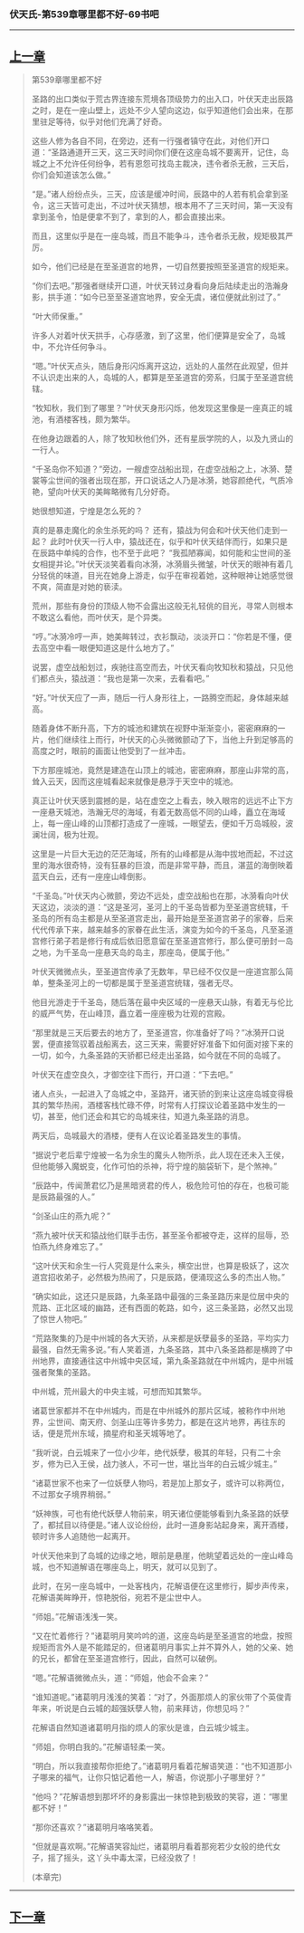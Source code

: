 ### 伏天氏-第539章哪里都不好-69书吧

--------
[上一章](./d08ffd2390453524be9a2c48b66d0f5f.md)
--------


>
>
>
>第539章哪里都不好
>
>圣路的出口类似于荒古界连接东荒境各顶级势力的出入口，叶伏天走出辰路之时，是在一座山壁上，远处不少人望向这边，似乎知道他们会出来，在那里驻足等待，似乎对他们充满了好奇。
>
>这些人修为各自不同，在旁边，还有一行强者镇守在此，对他们开口道：“圣路通道开三天，这三天时间你们便在这座岛城不要离开，记住，岛城之上不允许任何纷争，若有恩怨可找岛主裁决，违令者杀无赦，三天后，你们会知道该怎么做。”
>
>“是。”诸人纷纷点头，三天，应该是缓冲时间，辰路中的人若有机会拿到圣令，这三天皆可走出，不过叶伏天猜想，根本用不了三天时间，第一天没有拿到圣令，怕是便拿不到了，拿到的人，都会直接出来。
>
>而且，这里似乎是在一座岛城，而且不能争斗，违令者杀无赦，规矩极其严厉。
>
>如今，他们已经是在至圣道宫的地界，一切自然要按照至圣道宫的规矩来。
>
>“你们去吧。”那强者继续开口道，叶伏天转过身看向身后陆续走出的浩瀚身影，拱手道：“如今已至至圣道宫地界，安全无虞，诸位便就此别过了。”
>
>“叶大师保重。”
>
>许多人对着叶伏天拱手，心存感激，到了这里，他们便算是安全了，岛城中，不允许任何争斗。
>
>“嗯。”叶伏天点头，随后身形闪烁离开这边，远处的人虽然在此观望，但并不认识走出来的人，岛城的人，都算是至圣道宫的旁系，归属于至圣道宫统辖。
>
>“牧知秋，我们到了哪里？”叶伏天身形闪烁，他发现这里像是一座真正的城池，有酒楼客栈，颇为繁华。
>
>在他身边跟着的人，除了牧知秋他们外，还有星辰学院的人，以及九贤山的一行人。
>
>“千圣岛你不知道？”旁边，一艘虚空战船出现，在虚空战船之上，冰漪、楚裳等尘世间的强者出现在那，开口说话之人乃是冰漪，她容颜绝代，气质冷艳，望向叶伏天的美眸略微有几分好奇。
>
>她很想知道，宁煌是怎么死的？
>
>真的是暴走魔化的余生杀死的吗？
>还有，猿战为何会和叶伏天他们走到一起？
>此时叶伏天一行人中，猿战还在，似乎和叶伏天结伴而行，如果只是在辰路中单纯的合作，也不至于此吧？
>“我孤陋寡闻，如何能和尘世间的圣女相提并论。”叶伏天淡笑着看向冰漪，冰漪眉头微皱，叶伏天的眼神有着几分轻佻的味道，目光在她身上游走，似乎在审视着她，这种眼神让她感觉很不爽，简直是对她的亵渎。
>
>荒州，那些有身份的顶级人物不会露出这般无礼轻佻的目光，寻常人则根本不敢这么看他，而叶伏天，是个异类。
>
>“哼。”冰漪冷哼一声，她美眸转过，衣衫飘动，淡淡开口：“你若是不懂，便去高空中看一眼便知道这是什么地方了。”
>
>说罢，虚空战船划过，疾驰往高空而去，叶伏天看向牧知秋和猿战，只见他们都点头，猿战道：“我也是第一次来，去看看吧。”
>
>“好。”叶伏天应了一声，随后一行人身形往上，一路腾空而起，身体越来越高。
>
>随着身体不断升高，下方的城池和建筑在视野中渐渐变小，密密麻麻的一片，他们继续往上而行，叶伏天的心头微微颤动了下，当他上升到足够高的高度之时，眼前的画面让他受到了一丝冲击。
>
>下方那座城池，竟然是建造在山顶上的城池，密密麻麻，那座山非常的高，耸入云天，因而这座城看起来就像是悬浮于天空中的城池。
>
>真正让叶伏天感到震撼的是，站在虚空之上看去，映入眼帘的远远不止下方一座悬天城池，浩瀚无尽的海域，有着无数高低不同的山峰，矗立在海域上，每一座山峰的山顶都打造成了一座城，一眼望去，便如千万岛城般，波澜壮阔，极为壮观。
>
>这里是一片巨大无边的茫茫海域，所有的山峰都是从海中拔地而起，不过这里的海水很奇特，没有狂暴的巨浪，而是非常平静，而且，湛蓝的海倒映着蓝天白云，还有一座座山峰倒影。
>
>“千圣岛。”叶伏天内心微颤，旁边不远处，虚空战船也在那，冰漪看向叶伏天这边，淡淡的道：“这是圣河，圣河上的千圣岛皆都为至圣道宫统辖，千圣岛的所有岛主都是从至圣道宫走出，最开始是至圣道宫弟子的家眷，后来代代传承下来，越来越多的家眷在此生活，演变为如今的千圣岛，凡至圣道宫修行弟子若是修行有成后依旧愿意留在至圣道宫修行，那么便可册封一岛之地，为千圣岛一座悬天岛的岛主，那座岛，便属于他。”
>
>叶伏天微微点头，至圣道宫传承了无数年，早已经不仅仅是一座道宫那么简单，整条圣河上的一切都是属于至圣道宫统辖，强者无尽。
>
>他目光游走于千圣岛，随后落在最中央区域的一座悬天山脉，有着无与伦比的威严气势，在山峰顶，矗立着一座座极为壮观的宫殿。
>
>“那里就是三天后要去的地方了，至圣道宫，你准备好了吗？”冰漪开口说罢，便直接驾驭着战船离去，这三天来，需要好好准备下如何面对接下来的一切，如今，九条圣路的天骄都已经走出圣路，如今就在不同的岛城了。
>
>叶伏天在虚空良久，才御空往下而行，开口道：“下去吧。”
>
>诸人点头，一起进入了岛城之中，圣路开，诸天骄的到来让这座岛城变得极其的繁华热闹，酒楼客栈忙碌不停，时常有人打探议论着圣路中发生的一切，甚至，他们还会和其它的岛城来往，知道九条圣路的消息。
>
>两天后，岛城最大的酒楼，便有人在议论着圣路发生的事情。
>
>“据说宁老后辈宁煌被一名为余生的魔头人物所杀，此人现在还未入王侯，但他能够入魔蜕变，化作可怕的杀神，将宁煌的脑袋斩下，是个煞神。”
>
>“辰路中，传闻萧君忆乃是黑暗贤君的传人，极危险可怕的存在，也极可能是辰路最强的人。”
>
>“剑圣山庄的燕九呢？”
>
>“燕九被叶伏天和猿战他们联手击伤，甚至圣令都被夺走，这样的屈辱，恐怕燕九终身难忘了。”
>
>“这叶伏天和余生一行人究竟是什么来头，横空出世，也算是极妖了，这次道宫招收弟子，必然极为热闹了，只是辰路，便涌现这么多的杰出人物。”
>
>“确实如此，这还只是辰路，九条圣路中最强的三条圣路历来是位居中央的荒路、正北区域的幽路，还有西面的乾路，如今，这三条圣路，必然又出现了惊世人物吧。”
>
>“荒路聚集的乃是中州城的各大天骄，从来都是妖孽最多的圣路，平均实力最强，自然无需多说。”有人笑着道，九条圣路，其中八条圣路都是横跨了中州地界，直接通往这中州城中央区域，第九条圣路就在中州城内，是中州城强者聚集的圣路。
>
>中州城，荒州最大的中央主城，可想而知其繁华。
>
>诸葛世家都并不在中州城内，而是在中州城外的那片区域，被称作中州地界，尘世间、南天府、剑圣山庄等许多势力，都是在这片地界，再往东的话，便是荒州东域，摘星府和圣天城等地了。
>
>“我听说，白云城来了一位小少年，绝代妖孽，极其的年轻，只有二十余岁，修为已入王侯，战力骇人，不可一世，堪比当年的白云城少城主。”
>
>“诸葛世家不也来了一位妖孽人物吗，若是加上那女子，或许可以称两位，不过那女子境界稍弱。”
>
>“妖神族，可也有绝代妖孽人物前来，明天诸位便能够看到九条圣路的妖孽了，都拭目以待便是。”诸人议论纷纷，此时一道身影站起身来，离开酒楼，顿时许多人追随他一起离开。
>
>叶伏天他来到了岛城的边缘之地，眼前是悬崖，他眺望着远处的一座山峰岛城，也不知道解语在哪座岛上，明天，就可以见到了。
>
>此时，在另一座岛城中，一处客栈内，花解语便在这里修行，脚步声传来，花解语美眸睁开，惊艳脱俗，宛若不是尘世中人。
>
>“师姐。”花解语浅浅一笑。
>
>“又在忙着修行？”诸葛明月笑吟吟的道，这座岛屿是至圣道宫的地盘，按照规矩而言外人是不能踏足的，但诸葛明月事实上并不算外人，她的父亲、她的兄长，都曾在至圣道宫修行，因此，自然可以破例。
>
>“嗯。”花解语微微点头，道：“师姐，他会不会来？”
>
>“谁知道呢。”诸葛明月浅浅的笑着：“对了，外面那烦人的家伙带了个英俊青年来，听说是白云城的超强妖孽人物，前来拜访，你想见吗？”
>
>花解语自然知道诸葛明月指的烦人的家伙是谁，白云城少城主。
>
>“师姐，你明白我的。”花解语轻柔一笑。
>
>“明白，所以我直接帮你拒绝了。”诸葛明月看着花解语笑道：“也不知道那小子哪来的福气，让你只惦记着他一人，解语，你说那小子哪里好？”
>
>“他吗？”花解语想到那坏坏的身影露出一抹惊艳到极致的笑容，道：“哪里都不好！”
>
>“那你还喜欢？”诸葛明月咯咯笑着。
>
>“但就是喜欢啊。”花解语笑容灿烂，诸葛明月看着那宛若少女般的绝代女子，摇了摇头，这丫头中毒太深，已经没救了！
>
>(本章完)
>
>

--------
[下一章](./e4781a75a112862c722e11696d652462.md)
--------

